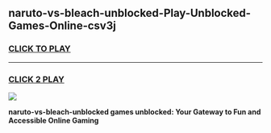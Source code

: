 
## naruto-vs-bleach-unblocked-Play-Unblocked-Games-Online-csv3j
<h3>
<a href="https://premium76.site?title=naruto-vs-bleach-unblocked&ref=25A">CLICK TO PLAY</a></h3>
<hr>

<h3>
<a href="https://premium76.site?title=naruto-vs-bleach-unblocked&ref=25A">CLICK 2 PLAY</a>
  
</h3>

<a href="https://premium76.site?title=naruto-vs-bleach-unblocked&ref=25A"><img src="https://clearcache.store/games.png"></a>


**naruto-vs-bleach-unblocked games unblocked: Your Gateway to Fun and Accessible Online Gaming**
